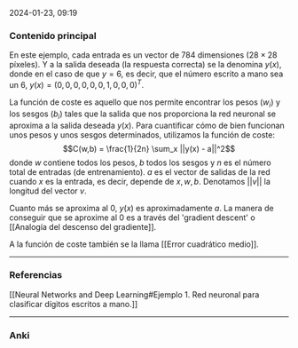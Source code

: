 2024-01-23, 09:19
### Contenido principal

En este ejemplo, cada entrada es un vector de $784$ dimensiones ($28 \times 28$ píxeles). Y a la salida deseada (la respuesta correcta) se la denomina $y(x)$, donde en el caso de que $y = 6$, es decir, que el número escrito a mano sea un $6$, $y(x) = (0,0,0,0,0,0,1,0,0,0)^T$.

La función de coste es aquello que nos permite encontrar los pesos ($w_i$) y los sesgos ($b_i$) tales que la salida que nos proporciona la red neuronal se aproxima a la salida deseada $y(x)$. Para cuantificar cómo de bien funcionan unos pesos y unos sesgos determinados, utilizamos la función de coste:
$$C(w,b) = \frac{1}{2n} \sum_x ||y(x) - a||^2$$
donde $w$ contiene todos los pesos, $b$ todos los sesgos y $n$ es el número total de entradas (de entrenamiento). $a$ es el vector de salidas de la red cuando $x$ es la entrada, es decir, depende de $x, w, b$. Denotamos $||v||$ la longitud del vector $v$.

Cuanto más se aproxima al $0$, $y(x)$ es aproximadamente $a$. La manera de conseguir que se aproxime al $0$ es a través del 'gradient descent' o [[Analogía del descenso del gradiente]]. 

A la función de coste también se la llama [[Error cuadrático medio]].

--- 
### Referencias

[[Neural Networks and Deep Learning#Ejemplo 1. Red neuronal para clasificar dígitos escritos a mano.]]

---
### Anki
